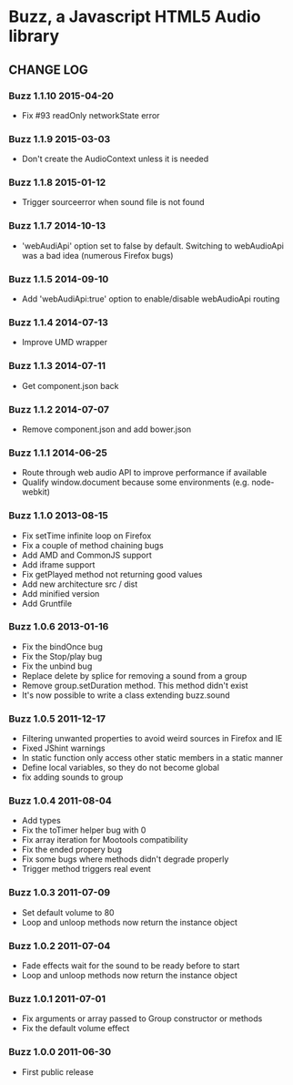 # Buzz, a Javascript HTML5 Audio library

## CHANGE LOG

### Buzz 1.1.10 2015-04-20

* Fix #93 readOnly networkState error

### Buzz 1.1.9 2015-03-03

* Don't create the AudioContext unless it is needed

### Buzz 1.1.8 2015-01-12

* Trigger sourceerror when sound file is not found

### Buzz 1.1.7 2014-10-13

* 'webAudiApi' option set to false by default. Switching to webAudioApi was a bad idea (numerous Firefox bugs)

### Buzz 1.1.5 2014-09-10

* Add 'webAudiApi:true' option to enable/disable webAudioApi routing

### Buzz 1.1.4 2014-07-13

* Improve UMD wrapper

### Buzz 1.1.3 2014-07-11

* Get component.json back

### Buzz 1.1.2 2014-07-07

* Remove component.json and add bower.json

### Buzz 1.1.1 2014-06-25

* Route through web audio API to improve performance if available
* Qualify window.document because some environments (e.g. node-webkit)

### Buzz 1.1.0 2013-08-15

* Fix setTime infinite loop on Firefox
* Fix a couple of method chaining bugs 
* Add AMD and CommonJS support
* Add iframe support
* Fix getPlayed method not returning good values
* Add new architecture src / dist
* Add minified version
* Add Gruntfile 

### Buzz 1.0.6 2013-01-16

* Fix the bindOnce bug
* Fix the Stop/play bug
* Fix the unbind bug
* Replace delete by splice for removing a sound from a group
* Remove group.setDuration method. This method didn't exist
* It's now possible to write a class extending buzz.sound

### Buzz 1.0.5 2011-12-17

* Filtering unwanted properties to avoid weird sources in Firefox and IE
* Fixed JShint warnings
* In static function only access other static members in a static manner
* Define local variables, so they do not become global
* fix adding sounds to group

### Buzz 1.0.4 2011-08-04

* Add types
* Fix the toTimer helper bug with 0
* Fix array iteration for Mootools compatibility
* Fix the ended propery bug
* Fix some bugs where methods didn't degrade properly
* Trigger method triggers real event

### Buzz 1.0.3 2011-07-09

* Set default volume to 80
* Loop and unloop methods now return the instance object

### Buzz 1.0.2 2011-07-04

* Fade effects wait for the sound to be ready before to start
* Loop and unloop methods now return the instance object

### Buzz 1.0.1 2011-07-01

* Fix arguments or array passed to Group constructor or methods
* Fix the default volume effect

### Buzz 1.0.0 2011-06-30

* First public release